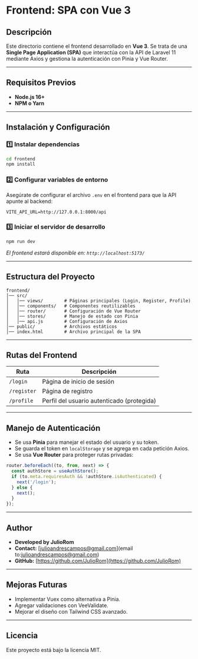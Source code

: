 # Frontend: SPA con Vue 3

## Descripción
Este directorio contiene el frontend desarrollado en **Vue 3**. Se trata de una **Single Page Application (SPA)** que interactúa con la API de Laravel 11 mediante Axios y gestiona la autenticación con Pinia y Vue Router.

---

## **Requisitos Previos**
- **Node.js 16+**
- **NPM o Yarn**

---

## **Instalación y Configuración**
### 1️⃣ Instalar dependencias
```sh
cd frontend
npm install
```

### 2️⃣ Configurar variables de entorno
Asegúrate de configurar el archivo `.env` en el frontend para que la API apunte al backend:
```env
VITE_API_URL=http://127.0.0.1:8000/api
```

### 3️⃣ Iniciar el servidor de desarrollo
```sh
npm run dev
```
_El frontend estará disponible en: `http://localhost:5173/`_

---

## **Estructura del Proyecto**
```
frontend/
│── src/
│   │── views/        # Páginas principales (Login, Register, Profile)
│   │── components/   # Componentes reutilizables
│   │── router/       # Configuración de Vue Router
│   │── stores/       # Manejo de estado con Pinia
│   │── api.js        # Configuración de Axios
│── public/           # Archivos estáticos
│── index.html        # Archivo principal de la SPA
```

---

## **Rutas del Frontend**
| Ruta | Descripción |
|------|-------------|
| `/login` | Página de inicio de sesión |
| `/register` | Página de registro |
| `/profile` | Perfil del usuario autenticado (protegida) |

---

## **Manejo de Autenticación**
- Se usa **Pinia** para manejar el estado del usuario y su token.
- Se guarda el token en `localStorage` y se agrega en cada petición Axios.
- Se usa **Vue Router** para proteger rutas privadas:
```js
router.beforeEach((to, from, next) => {
  const authStore = useAuthStore();
  if (to.meta.requiresAuth && !authStore.isAuthenticated) {
    next('/login');
  } else {
    next();
  }
});
```

---

## Author

- **Developed by JulioRom**
- **Contact:** [julioandrescampos@gmail.com](email to:julioandrescampos@gmail.com)
- **GitHub:** [https://github.com/JulioRom](https://github.com/JulioRom)

---

## **Mejoras Futuras**
- Implementar Vuex como alternativa a Pinia.
- Agregar validaciones con VeeValidate.
- Mejorar el diseño con Tailwind CSS avanzado.

---

## **Licencia**
Este proyecto está bajo la licencia MIT.

